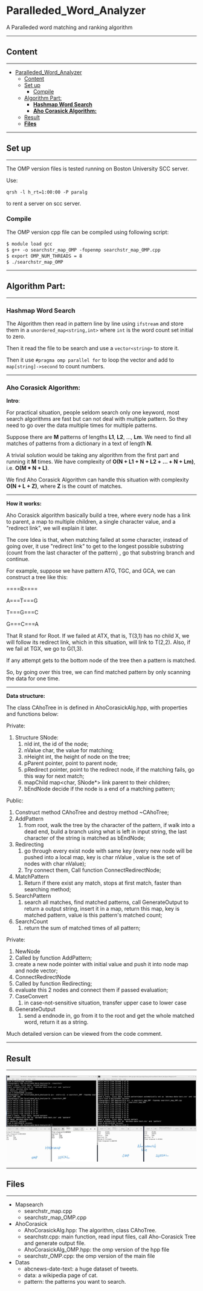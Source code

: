 # Paralleded_Word_Analyzer
A Paralleded word matching and ranking algorithm

------

## Content

----
- [Paralleded_Word_Analyzer](#paralleded_word_analyzer)
  - [Content](#content)
  - [Set up](#set-up)
    - [Compile](#compile)
  - [Algorithm Part:](#algorithm-part)
    - [**Hashmap Word Search**](#hashmap-word-search)
    - [**Aho Corasick Algorithm:**](#aho-corasick-algorithm)
  - [Result](#result)
  - [**Files**](#files)

----

## Set up

----
The OMP version files is tested running on Boston University SCC server.

Use:
``` shell
qrsh -l h_rt=1:00:00 -P paralg
```
to rent a server on scc server.

### Compile
The OMP version cpp file can be compiled using following script:
``` shell
$ module load gcc
$ g++ -o searchstr_map_OMP -fopenmp searchstr_map_OMP.cpp
$ export OMP_NUM_THREADS = 8
$ ./searchstr_map_OMP
```

----

## Algorithm Part:

----

### **Hashmap Word Search**


The Algorithm then read in pattern line by line using `ifstream` and store them in a `unordered_map<string,int>` where `int` is the word count set initial to zero.

Then it read the file to be search and use a `vector<string>` to store it.

Then it use `#pragma omp parallel for` to loop the vector and add to `map[string]->second` to count numbers.

-----

### **Aho Corasick Algorithm:** 


**Intro**:

For practical situation, people seldom search only one keyword, most search algorithms are fast but can not deal with multiple pattern. So they need to go over the data multiple times for multiple patterns. 

Suppose there are **M** patterns of lengths **L1**, **L2**, …, **Lm**. We need to find all matches of patterns from a dictionary in a text of length **N**.

A trivial solution would be taking any algorithm from the first part and running it **M** times. We have complexity of **O(N + L1 + N + L2 + … + N + Lm)**, i.e. **O(M \* N + L)**.

We find Aho Corasick Algorithm can handle this situation with complexity **O(N + L + Z)**, where **Z** is the count of matches.

------

**How it works:**

Aho Corasick algorithm basically build a tree, where every node has a link to parent, a map to multiple children, a single character value, and a "redirect link", we will explain it later.

The core Idea is that, when matching failed at some character, instead of going over, it use "redirect link" to get to the longest possible substring (count from the last character of the pattern) , go that substring branch and continue.

For example, suppose we have pattern ATG, TGC, and GCA, we can construct a tree like this:

====R====

A===T===G

T===G===C

G===C===A

That R stand for Root. If we failed at ATX,  that is, T(3,1)  has no child X, we will follow its redirect link, which in this situation, will link to T(2,2). Also, if we fail at TGX, we go to G(1,3).

If any attempt gets to the bottom node of the tree then a pattern is matched.

So, by going over this tree, we can find matched pattern by only scanning the data for one time.

-----

**Data structure:**

The class CAhoTree in is defined in AhoCorasickAlg.hpp, with properties and functions below:

Private:

1. Structure SNode:
   1. nId int, the id of the node;
   2. nValue char, the value for matching;
   3. nHeight int, the height of node on the tree;
   4. pParent pointer, point to parent node;
   5. pRedirect pointer, point to the redirect node,
                       if the matching fails, go this way for next match;
   6. mapChild map<char, SNode*> link parent to their children;
   7. bEndNode decide if the node is a end of a matching pattern;

Public:

1. Construct method CAhoTree and destroy method ~CAhoTree;
2. AddPattern
   1. from root, walk the tree by the character of the pattern, if walk into a dead end, build a  branch using what is left in input string, the last character of the string is matched as bEndNode;
3. Redirecting
   1. go through every exist node with same key  (every new node will be pushed into a local map, key is char nValue , value is the set of nodes with char nValue);
   2.  Try connect them, Call function ConnectRedirectNode;
4. MatchPattern
   1. Return if there exist any match, stops at first match, faster than searching method;
5. SearchPattern
   1. search all matches, find matched patterns, call GenerateOutput to return a output string, insert it in a map, return this map, key is matched pattern, value is this pattern's matched count;
6. SearchCount 
   1. return the sum of  matched times of all pattern;

Private:

1.  NewNode
   1. Called by function AddPattern;
   2. create a new node pointer with initial value and push it into node map and node vector;
2.  ConnectRedirectNode
   1. Called by function Redirecting;
   2. evaluate this 2 nodes and connect them if passed evaluation;
3. CaseConvert
   1. in case-not-sensitive situation, transfer upper case to lower case
4. GenerateOutput
   1. send a endnode in, go from it to the root and get the whole matched word, return it as a string.

Much detailed version can be viewed from the code comment.

------

## Result

----

![image](./dataCompare_noted.PNG)

----

## **Files**

----

- Mapsearch
  - searchstr_map.cpp
  - searchstr_map_OMP.cpp
- AhoCorasick
  - AhoCorasickAlg.hpp: The algorithm, class CAhoTree.
  - searchstr.cpp: main function, read input files, call Aho-Corasick Tree and generate output file.
  - AhoCorasickAlg_OMP.hpp: the omp version of the hpp file
  - searchstr_OMP.cpp: the omp version of the main file
- Datas
  - abcnews-date-text: a huge dataset of tweets.
  - data: a wikipedia page of cat.
  - pattern: the patterns you want to search.


